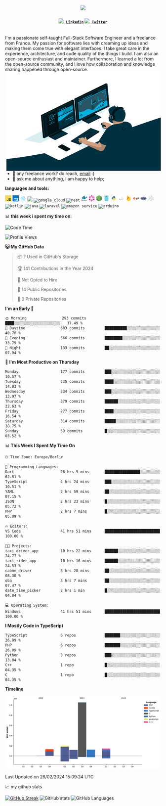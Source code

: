 <h1 align="center">
  <a href="https://git.io/typing-svg">
    <img src="https://readme-typing-svg.herokuapp.com/?lines=Hello,+There!+👋;This+is+Jason+Michel....;Nice+to+meet+you!&center=true&size=30">
  </a>
</h1>

<h4 align="center">
  <code><a href="https://www.linkedin.com/in/chatr/" title="LinkedIn Profile"><img width="22" src="https://raw.githubusercontent.com/hussainweb/hussainweb/main/icons/linkedin.png"> LinkedIn</a></code>
  <code><a href="https://twitter.com/chatrjason" title="twitter Profile"><img width="22" src="https://platform-cdn.sharethis.com/img/twitter.svg"> Twitter</a></code>
</h4>

<br />
<!-- [Jason Michel YT](https://chatr.fr/), -->
I'm a passionate self-taught Full-Stack Software Engineer and a freelance from France. My passion for software lies with dreaming up ideas and making them come true with elegant interfaces. 
I take great care in the experience, architecture, and code quality of the things I build.
I am also an open-source enthusiast and maintainer. Furthermore, I learned a lot from the open-source community, and I love how collaboration and knowledge sharing happened through open-source.


  <img align="right" alt="GIF" src="https://github.com/jasonviipers/jasonviipers/blob/main/code.gif?raw=true" width="500" height="320" />
  
- 💼 any freelance work? do reach, [email](mailto:jason@chatr.fr) :)
- 💬 ask me about anything, i am happy to help;

**languages and tools:**  

<code><img height="20" src="https://raw.githubusercontent.com/github/explore/80688e429a7d4ef2fca1e82350fe8e3517d3494d/topics/javascript/javascript.png"></code>
<code><img height="20" alt="typescript" src="https://raw.githubusercontent.com/github/explore/80688e429a7d4ef2fca1e82350fe8e3517d3494d/topics/typescript/typescript.png"></code>
<code><img height="20" src="https://raw.githubusercontent.com/github/explore/80688e429a7d4ef2fca1e82350fe8e3517d3494d/topics/react/react.png"></code>
<code><img height="20" src="https://upload.vectorlogo.zone/logos/nextjs/images/60eff509-53dd-4280-92e7-7318fa02e934.svg"></code>
<code><img height="20" src="https://www.vectorlogo.zone/logos/google_cloud/google_cloud-icon.svg" alt="google_cloud" ></code>
<code><img height="20" src="https://www.vectorlogo.zone/logos/nestjs/nestjs-icon.svg" alt="nest" ></code>
<code><img height="20" src="https://raw.githubusercontent.com/devicons/devicon/master/icons/docker/docker-original-wordmark.svg" alt="docker"></code>
<code><img height="20" src="https://raw.githubusercontent.com/github/explore/5c058a388828bb5fde0bcafd4bc867b5bb3f26f3/topics/graphql/graphql.png"></code>
<code><img height="20" src="https://raw.githubusercontent.com/github/explore/80688e429a7d4ef2fca1e82350fe8e3517d3494d/topics/nodejs/nodejs.png"></code>
<code><img height="20" src="https://raw.githubusercontent.com/devicons/devicon/master/icons/go/go-original.svg"></code>
<code><img height="20" src="https://raw.githubusercontent.com/github/explore/80688e429a7d4ef2fca1e82350fe8e3517d3494d/topics/python/python.png"></code>
<code><img height="20" src="https://raw.githubusercontent.com/github/explore/80688e429a7d4ef2fca1e82350fe8e3517d3494d/topics/mysql/mysql.png"></code>
<code><img height="20" src="https://raw.githubusercontent.com/github/explore/80688e429a7d4ef2fca1e82350fe8e3517d3494d/topics/firebase/firebase.png"></code>
<code><img height="20" src="https://raw.githubusercontent.com/github/explore/80688e429a7d4ef2fca1e82350fe8e3517d3494d/topics/git/git.png"></code>
<code><img height="20" src="https://raw.githubusercontent.com/github/explore/80688e429a7d4ef2fca1e82350fe8e3517d3494d/topics/php/php.png"></code>
<code><img height="20" src="https://raw.githubusercontent.com/devicons/devicon/master/icons/electron/electron-original.svg"></code>
<code><img height="20" src="https://www.vectorlogo.zone/logos/kotlinlang/kotlinlang-icon.svg" alt="kotlin" ></code>
<code><img height="20" src="https://www.vectorlogo.zone/logos/java/java-ar21.svg" alt="java" ></code>
<code><img height="20" src="https://www.vectorlogo.zone/logos/laravel/laravel-icon.svg" alt="laravel" ></code>
<code><img height="20" src="https://www.vectorlogo.zone/logos/amazon_aws/amazon_aws-ar21.svg" alt="amazon service"></code>
<code><img height="20" src="https://www.vectorlogo.zone/logos/arduino/arduino-icon.svg" alt="arduino"></code>

📊 **this week i spent my time on:**
<!--START_SECTION:waka-->
![Code Time](http://img.shields.io/badge/Code%20Time-797%20hrs%2015%20mins-blue)

![Profile Views](http://img.shields.io/badge/Profile%20Views-216-blue)

**🐱 My GitHub Data** 

> 📦 ? Used in GitHub's Storage 
 > 
> 🏆 141 Contributions in the Year 2024
 > 
> 🚫 Not Opted to Hire
 > 
> 📜 14 Public Repositories 
 > 
> 🔑 0 Private Repositories 
 > 
**I'm an Early 🐤** 

```text
🌞 Morning                293 commits         ████░░░░░░░░░░░░░░░░░░░░░   17.49 % 
🌆 Daytime                683 commits         ██████████░░░░░░░░░░░░░░░   40.78 % 
🌃 Evening                566 commits         ████████░░░░░░░░░░░░░░░░░   33.79 % 
🌙 Night                  133 commits         ██░░░░░░░░░░░░░░░░░░░░░░░   07.94 % 
```
📅 **I'm Most Productive on Thursday** 

```text
Monday                   177 commits         ███░░░░░░░░░░░░░░░░░░░░░░   10.57 % 
Tuesday                  235 commits         ████░░░░░░░░░░░░░░░░░░░░░   14.03 % 
Wednesday                234 commits         ███░░░░░░░░░░░░░░░░░░░░░░   13.97 % 
Thursday                 379 commits         ██████░░░░░░░░░░░░░░░░░░░   22.63 % 
Friday                   277 commits         ████░░░░░░░░░░░░░░░░░░░░░   16.54 % 
Saturday                 314 commits         █████░░░░░░░░░░░░░░░░░░░░   18.75 % 
Sunday                   59 commits          █░░░░░░░░░░░░░░░░░░░░░░░░   03.52 % 
```


📊 **This Week I Spent My Time On** 

```text
🕑︎ Time Zone: Europe/Berlin

💬 Programming Languages: 
Dart                     26 hrs 9 mins       ████████████████░░░░░░░░░   62.51 % 
TypeScript               4 hrs 24 mins       ███░░░░░░░░░░░░░░░░░░░░░░   10.51 % 
YAML                     2 hrs 59 mins       ██░░░░░░░░░░░░░░░░░░░░░░░   07.15 % 
JSON                     2 hrs 23 mins       █░░░░░░░░░░░░░░░░░░░░░░░░   05.72 % 
PHP                      2 hrs 7 mins        █░░░░░░░░░░░░░░░░░░░░░░░░   05.09 % 

🔥 Editors: 
VS Code                  41 hrs 51 mins      █████████████████████████   100.00 % 

🐱‍💻 Projects: 
taxi_driver_app          10 hrs 22 mins      ██████░░░░░░░░░░░░░░░░░░░   24.77 % 
taxi_rider_app           10 hrs 16 mins      ██████░░░░░░░░░░░░░░░░░░░   24.53 % 
cabme_driver             3 hrs 28 mins       ██░░░░░░░░░░░░░░░░░░░░░░░   08.30 % 
oba                      3 hrs 7 mins        ██░░░░░░░░░░░░░░░░░░░░░░░   07.47 % 
date_time_picker         2 hrs 1 min         █░░░░░░░░░░░░░░░░░░░░░░░░   04.84 % 

💻 Operating System: 
Windows                  41 hrs 51 mins      █████████████████████████   100.00 % 
```

**I Mostly Code in TypeScript** 

```text
TypeScript               6 repos             ███████░░░░░░░░░░░░░░░░░░   26.09 % 
PHP                      6 repos             ███████░░░░░░░░░░░░░░░░░░   26.09 % 
Python                   3 repos             ███░░░░░░░░░░░░░░░░░░░░░░   13.04 % 
C++                      1 repo              █░░░░░░░░░░░░░░░░░░░░░░░░   04.35 % 
C                        1 repo              █░░░░░░░░░░░░░░░░░░░░░░░░   04.35 % 
```



**Timeline**

![Lines of Code chart](https://raw.githubusercontent.com/jasonviipers/jasonviipers/main/assets/bar_graph.png)


 Last Updated on 26/02/2024 15:09:24 UTC
<!--END_SECTION:waka-->
<!-- 🚧 **my todoist stats:** -->
<!-- TODO-IST:START -->

<!-- TODO-IST:END -->


📈 my github stats

[![GitHub Streak](https://github-readme-streak-stats.herokuapp.com?user=jasonviipers&theme=gotham)](https://git.io/streak-stats)
![GitHub stats](https://github-readme-stats.vercel.app/api?username=jasonviipers&show_icons=true&theme=gotham)
![GitHub Languages](https://github-readme-stats.vercel.app/api/top-langs/?username=jasonviipers&show_icons=true&theme=gotham)

